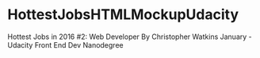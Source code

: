 # HottestJobsHTMLMockupUdacity
Hottest Jobs in 2016 #2: Web Developer By Christopher Watkins January - Udacity Front End Dev Nanodegree
